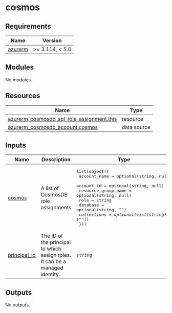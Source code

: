 # cosmos

<!-- BEGIN_TF_DOCS -->
## Requirements

| Name | Version |
|------|---------|
| <a name="requirement_azurerm"></a> [azurerm](#requirement\_azurerm) | >= 3.114, < 5.0 |

## Modules

No modules.

## Resources

| Name | Type |
|------|------|
| [azurerm_cosmosdb_sql_role_assignment.this](https://registry.terraform.io/providers/hashicorp/azurerm/latest/docs/resources/cosmosdb_sql_role_assignment) | resource |
| [azurerm_cosmosdb_account.cosmos](https://registry.terraform.io/providers/hashicorp/azurerm/latest/docs/data-sources/cosmosdb_account) | data source |

## Inputs

| Name | Description | Type | Default | Required |
|------|-------------|------|---------|:--------:|
| <a name="input_cosmos"></a> [cosmos](#input\_cosmos) | A list of CosmosDB role assignments | <pre>list(object({<br/>    account_name        = optional(string, null)<br/>    account_id          = optional(string, null)<br/>    resource_group_name = optional(string, null)<br/>    role                = string<br/>    database            = optional(string, "*")<br/>    collections         = optional(list(string), ["*"])<br/>  }))</pre> | `[]` | no |
| <a name="input_principal_id"></a> [principal\_id](#input\_principal\_id) | The ID of the principal to which assign roles. It can be a managed identity. | `string` | n/a | yes |

## Outputs

No outputs.
<!-- END_TF_DOCS -->
